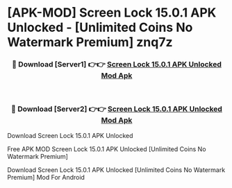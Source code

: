 # [APK-MOD] Screen Lock 15.0.1 APK Unlocked - [Unlimited Coins No Watermark Premium] znq7z



<div align="center">
<h3>🔴 Download [Server1] 👉👉 <a href="https://momento.my/?title=Screen_Lock_15.0.1_APK_Unlocked">Screen Lock 15.0.1 APK Unlocked Mod Apk</a></h3><br>

<h3>🔴 Download [Server2] 👉👉 <a href="https://momento.my/?title=Screen_Lock_15.0.1_APK_Unlocked">Screen Lock 15.0.1 APK Unlocked Mod Apk</a></h3>
</div>



Download Screen Lock 15.0.1 APK Unlocked 

Free APK MOD Screen Lock 15.0.1 APK Unlocked [Unlimited Coins No Watermark Premium]

Download Screen Lock 15.0.1 APK Unlocked [Unlimited Coins No Watermark Premium] Mod For Android
